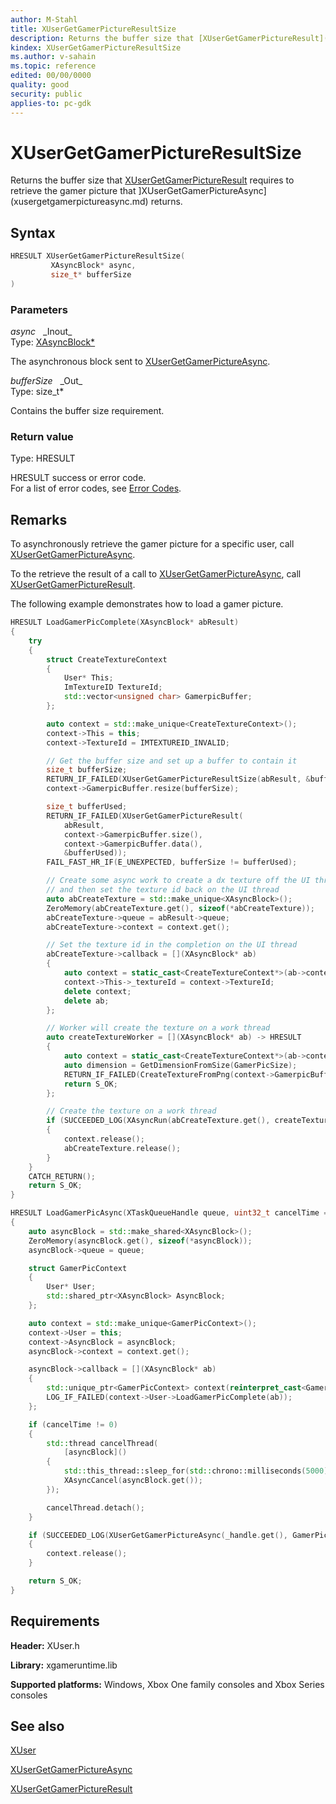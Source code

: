 ```yaml
---
author: M-Stahl
title: XUserGetGamerPictureResultSize
description: Returns the buffer size that [XUserGetGamerPictureResult](xusergetgamerpictureresult.md) requires to retrieve the gamer picture that ]XUserGetGamerPictureAsync](xusergetgamerpictureasync.md) returns.
kindex: XUserGetGamerPictureResultSize
ms.author: v-sahain
ms.topic: reference
edited: 00/00/0000
quality: good
security: public
applies-to: pc-gdk
---
```


# XUserGetGamerPictureResultSize

Returns the buffer size that [XUserGetGamerPictureResult](xusergetgamerpictureresult.md) requires to retrieve the gamer picture that ]XUserGetGamerPictureAsync](xusergetgamerpictureasync.md) returns.  

## Syntax  
  
```cpp
HRESULT XUserGetGamerPictureResultSize(  
         XAsyncBlock* async,  
         size_t* bufferSize  
)  
```  
  
### Parameters  
  
*async* &nbsp;&nbsp;\_Inout\_  
Type: [XAsyncBlock*](../../xasync/structs/xasyncblock.md)  
  
The asynchronous block sent to [XUserGetGamerPictureAsync](xusergetgamerpictureasync.md).

*bufferSize* &nbsp;&nbsp;\_Out\_  
Type: size_t*  

Contains the buffer size requirement.  

### Return value

Type: HRESULT
  
HRESULT success or error code.  
For a list of error codes, see [Error Codes](../../../errorcodes.md).

## Remarks  
  
To asynchronously retrieve the gamer picture for a specific user, call [XUserGetGamerPictureAsync](xusergetgamerpictureasync.md).

To the retrieve the result of a call to [XUserGetGamerPictureAsync](xusergetgamerpictureasync.md), call [XUserGetGamerPictureResult](xusergetgamerpictureresult.md).

The following example demonstrates how to load a gamer picture.  
  
```cpp
HRESULT LoadGamerPicComplete(XAsyncBlock* abResult)
{
    try
    {
        struct CreateTextureContext
        {
            User* This;
            ImTextureID TextureId;
            std::vector<unsigned char> GamerpicBuffer;
        };

        auto context = std::make_unique<CreateTextureContext>();
        context->This = this;
        context->TextureId = IMTEXTUREID_INVALID;

        // Get the buffer size and set up a buffer to contain it
        size_t bufferSize;
        RETURN_IF_FAILED(XUserGetGamerPictureResultSize(abResult, &bufferSize));
        context->GamerpicBuffer.resize(bufferSize);

        size_t bufferUsed;
        RETURN_IF_FAILED(XUserGetGamerPictureResult(
            abResult,
            context->GamerpicBuffer.size(),
            context->GamerpicBuffer.data(),
            &bufferUsed));
        FAIL_FAST_HR_IF(E_UNEXPECTED, bufferSize != bufferUsed);

        // Create some async work to create a dx texture off the UI thread
        // and then set the texture id back on the UI thread
        auto abCreateTexture = std::make_unique<XAsyncBlock>();
        ZeroMemory(abCreateTexture.get(), sizeof(*abCreateTexture));
        abCreateTexture->queue = abResult->queue;
        abCreateTexture->context = context.get();

        // Set the texture id in the completion on the UI thread
        abCreateTexture->callback = [](XAsyncBlock* ab)
        {
            auto context = static_cast<CreateTextureContext*>(ab->context);
            context->This->_textureId = context->TextureId;
            delete context;
            delete ab;
        };

        // Worker will create the texture on a work thread
        auto createTextureWorker = [](XAsyncBlock* ab) -> HRESULT
        {
            auto context = static_cast<CreateTextureContext*>(ab->context);
            auto dimension = GetDimensionFromSize(GamerPicSize);
            RETURN_IF_FAILED(CreateTextureFromPng(context->GamerpicBuffer.data(), context->GamerpicBuffer.size(), &context->TextureId));
            return S_OK;
        };

        // Create the texture on a work thread
        if (SUCCEEDED_LOG(XAsyncRun(abCreateTexture.get(), createTextureWorker)))
        {
            context.release();
            abCreateTexture.release();
        }
    }
    CATCH_RETURN();
    return S_OK;
}

HRESULT LoadGamerPicAsync(XTaskQueueHandle queue, uint32_t cancelTime = 0)
{
    auto asyncBlock = std::make_shared<XAsyncBlock>();
    ZeroMemory(asyncBlock.get(), sizeof(*asyncBlock));
    asyncBlock->queue = queue;

    struct GamerPicContext
    {
        User* User;
        std::shared_ptr<XAsyncBlock> AsyncBlock;
    };

    auto context = std::make_unique<GamerPicContext>();
    context->User = this;
    context->AsyncBlock = asyncBlock;
    asyncBlock->context = context.get();

    asyncBlock->callback = [](XAsyncBlock* ab)
    {
        std::unique_ptr<GamerPicContext> context(reinterpret_cast<GamerPicContext*>(ab->context));
        LOG_IF_FAILED(context->User->LoadGamerPicComplete(ab));
    };

    if (cancelTime != 0)
    {
        std::thread cancelThread(
            [asyncBlock]()
        {
            std::this_thread::sleep_for(std::chrono::milliseconds(5000));
            XAsyncCancel(asyncBlock.get());
        });

        cancelThread.detach();
    }

    if (SUCCEEDED_LOG(XUserGetGamerPictureAsync(_handle.get(), GamerPicSize, asyncBlock.get())))
    {
        context.release();
    }

    return S_OK;
}
```
  
  
## Requirements  
  
**Header:** XUser.h
  
**Library:** xgameruntime.lib  
  
**Supported platforms:** Windows, Xbox One family consoles and Xbox Series consoles  
  
## See also

[XUser](../xuser_members.md)
  
[XUserGetGamerPictureAsync](xusergetgamerpictureasync.md)

[XUserGetGamerPictureResult](xusergetgamerpictureresult.md)